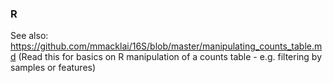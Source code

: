 ### R

See also:
https://github.com/mmacklai/16S/blob/master/manipulating_counts_table.md (Read this for basics on R manipulation of a counts table - e.g. filtering by samples or features)
